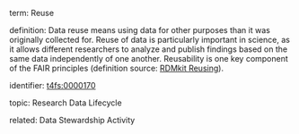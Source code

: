 term: Reuse

definition: Data reuse means using data for other purposes than it was originally collected for. Reuse of data is particularly important in science, as it allows different researchers to analyze and publish findings based on the same data independently of one another. Reusability is one key component of the FAIR principles (definition source: [RDMkit Reusing](https://rdmkit.elixir-europe.org/reusing)).

identifier:  [t4fs:0000170](https://bioregistry.io/t4fs:0000170)

topic: Research Data Lifecycle

related: Data Stewardship Activity